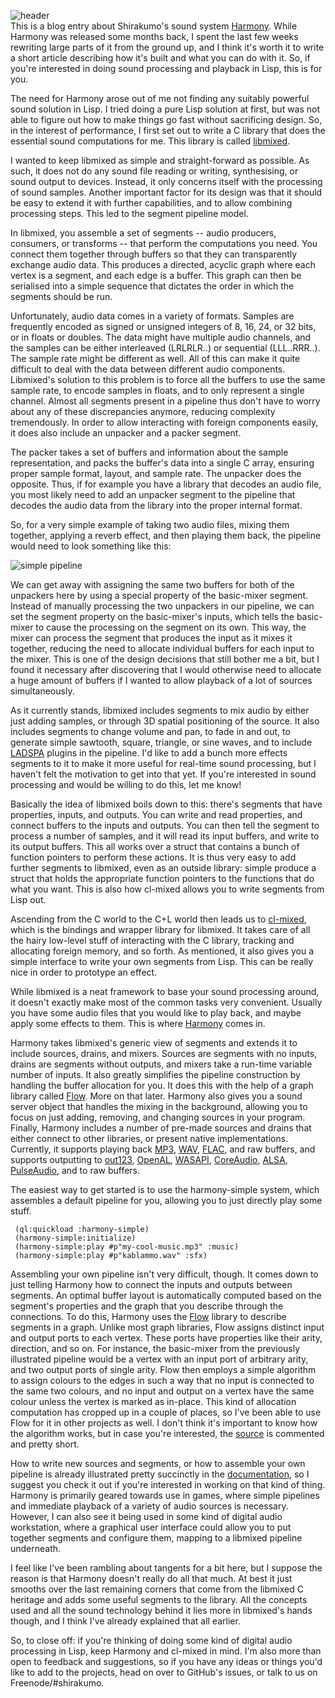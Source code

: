 ![header](https://filebox.tymoon.eu//file/TVRRMU13PT0=)  
This is a blog entry about Shirakumo's sound system [Harmony](https://shirakumo.github.io/harmony). While Harmony was released some months back, I spent the last few weeks rewriting large parts of it from the ground up, and I think it's worth it to write a short article describing how it's built and what you can do with it. So, if you're interested in doing sound processing and playback in Lisp, this is for you.

The need for Harmony arose out of me not finding any suitably powerful sound solution in Lisp. I tried doing a pure Lisp solution at first, but was not able to figure out how to make things go fast without sacrificing design. So, in the interest of performance, I first set out to write a C library that does the essential sound computations for me. This library is called [libmixed](https://github.com/Shirakumo/libmixed).

I wanted to keep libmixed as simple and straight-forward as possible. As such, it does not do any sound file reading or writing, synthesising, or sound output to devices. Instead, it only concerns itself with the processing of sound samples. Another important factor for its design was that it should be easy to extend it with further capabilities, and to allow combining processing steps. This led to the segment pipeline model.

In libmixed, you assemble a set of segments -- audio producers, consumers, or transforms -- that perform the computations you need. You connect them together through buffers so that they can transparently exchange audio data. This produces a directed, acyclic graph where each vertex is a segment, and each edge is a buffer. This graph can then be serialised into a simple sequence that dictates the order in which the segments should be run.

Unfortunately, audio data comes in a variety of formats. Samples are frequently encoded as signed or unsigned integers of 8, 16, 24, or 32 bits, or in floats or doubles. The data might have multiple audio channels, and the samples can be either interleaved (LRLRLR..) or sequential (LLL..RRR..). The sample rate might be different as well. All of this can make it quite difficult to deal with the data between different audio components. Libmixed's solution to this problem is to force all the buffers to use the same sample rate, to encode samples in floats, and to only represent a single channel. Almost all segments present in a pipeline thus don't have to worry about any of these discrepancies anymore, reducing complexity tremendously. In order to allow interacting with foreign components easily, it does also include an unpacker and a packer segment.

The packer takes a set of buffers and information about the sample representation, and packs the buffer's data into a single C array, ensuring proper sample format, layout, and sample rate. The unpacker does the opposite. Thus, if for example you have a library that decodes an audio file, you most likely need to add an unpacker segment to the pipeline that decodes the audio data from the library into the proper internal format.

So, for a very simple example of taking two audio files, mixing them together, applying a reverb effect, and then playing them back, the pipeline would need to look something like this:

![simple pipeline](https://filebox.tymoon.eu//file/TVRRMU1RPT0=)

We can get away with assigning the same two buffers for both of the unpackers here by using a special property of the basic-mixer segment. Instead of manually processing the two unpackers in our pipeline, we can set the segment property on the basic-mixer's inputs, which tells the basic-mixer to cause the processing on the segment on its own. This way, the mixer can process the segment that produces the input as it mixes it together, reducing the need to allocate individual buffers for each input to the mixer. This is one of the design decisions that still bother me a bit, but I found it necessary after discovering that I would otherwise need to allocate a huge amount of buffers if I wanted to allow playback of a lot of sources simultaneously.

As it currently stands, libmixed includes segments to mix audio by either just adding samples, or through 3D spatial positioning of the source. It also includes segments to change volume and pan, to fade in and out, to generate simple sawtooth, square, triangle, or sine waves, and to include [LADSPA](http://www.ladspa.org/) plugins in the pipeline. I'd like to add a bunch more effects segments to it to make it more useful for real-time sound processing, but I haven't felt the motivation to get into that yet. If you're interested in sound processing and would be willing to do this, let me know!

Basically the idea of libmixed boils down to this: there's segments that have properties, inputs, and outputs. You can write and read properties, and connect buffers to the inputs and outputs. You can then tell the segment to process a number of samples, and it will read its input buffers, and write to its output buffers. This all works over a struct that contains a bunch of function pointers to perform these actions. It is thus very easy to add further segments to libmixed, even as an outside library: simple produce a struct that holds the appropriate function pointers to the functions that do what you want. This is also how cl-mixed allows you to write segments from Lisp out.

Ascending from the C world to the C+L world then leads us to [cl-mixed](https://shirakumo.github.io/cl-mixed), which is the bindings and wrapper library for libmixed. It takes care of all the hairy low-level stuff of interacting with the C library, tracking and allocating foreign memory, and so forth. As mentioned, it also gives you a simple interface to write your own segments from Lisp. This can be really nice in order to prototype an effect.

While libmixed is a neat framework to base your sound processing around, it doesn't exactly make most of the common tasks very convenient. Usually you have some audio files that you would like to play back, and maybe apply some effects to them. This is where [Harmony](https://shirakumo.github.io/harmony) comes in.

Harmony takes libmixed's generic view of segments and extends it to include sources, drains, and mixers. Sources are segments with no inputs, drains are segments without outputs, and mixers take a run-time variable number of inputs. It also greatly simplifies the pipeline construction by handling the buffer allocation for you. It does this with the help of a graph library called [Flow](https://shinmera.github.io/flow). More on that later. Harmony also gives you a sound server object that handles the mixing in the background, allowing you to focus on just adding, removing, and changing sources in your program. Finally, Harmony includes a number of pre-made sources and drains that either connect to other libraries, or present native implementations. Currently, it supports playing back [MP3](https://en.wikipedia.org/wiki/MP3), [WAV](https://en.wikipedia.org/wiki/WAV), [FLAC](https://xiph.org/flac/), and raw buffers, and supports outputting to [out123](https://www.mpg123.de/features.shtml#libout123), [OpenAL](https://www.openal.org/), [WASAPI](https://msdn.microsoft.com/en-us/library/windows/desktop/dd371455(v=vs.85).aspx), [CoreAudio](https://developer.apple.com/library/content/documentation/MusicAudio/Conceptual/CoreAudioOverview/WhatisCoreAudio/WhatisCoreAudio.html), [ALSA](https://www.alsa-project.org/main/index.php/Main_Page), [PulseAudio](http://pulseaudio.org/), and to raw buffers.

The easiest way to get started is to use the harmony-simple system, which assembles a default pipeline for you, allowing you to just directly play some stuff.

     (ql:quickload :harmony-simple)
     (harmony-simple:initialize)
     (harmony-simple:play #p"my-cool-music.mp3" :music)
     (harmony-simple:play #p"kablammo.wav" :sfx)

Assembling your own pipeline isn't very difficult, though. It comes down to just telling Harmony how to connect the inputs and outputs between segments. An optimal buffer layout is automatically computed based on the segment's properties and the graph that you describe through the connections. To do this, Harmony uses the [Flow](https://shinmera.github.io/flow) library to describe segments in a graph. Unlike most graph libraries, Flow assigns distinct input and output ports to each vertex. These ports have properties like their arity, direction, and so on. For instance, the basic-mixer from the previously illustrated pipeline would be a vertex with an input port of arbitrary arity, and two output ports of single arity. Flow then employs a simple algorithm to assign colours to the edges in such a way that no input is connected to the same two colours, and no input and output on a vertex have the same colour unless the vertex is marked as in-place. This kind of allocation computation has cropped up in a couple of places, so I've been able to use Flow for it in other projects as well. I don't think it's important to know how the algorithm works, but in case you're interested, the [source](https://github.com/Shinmera/flow/blob/master/graph.lisp#L84) is commented and pretty short.

How to write new sources and segments, or how to assemble your own pipeline is already illustrated pretty succinctly in the [documentation](https://shirakumo.github.io/harmony), so I suggest you check it out if you're interested in working on that kind of thing. Harmony is primarily geared towards use in games, where simple pipelines and immediate playback of a variety of audio sources is necessary. However, I can also see it being used in some kind of digital audio workstation, where a graphical user interface could allow you to put together segments and configure them, mapping to a libmixed pipeline underneath.

I feel like I've been rambling about tangents for a bit here, but I suppose the reason is that Harmony doesn't really do all that much. At best it just smooths over the last remaining corners that come from the libmixed C heritage and adds some useful segments to the library. All the concepts used and all the sound technology behind it lies more in libmixed's hands though, and I think I've already explained that all earlier.

So, to close off: if you're thinking of doing some kind of digital audio processing in Lisp, keep Harmony and cl-mixed in mind. I'm also more than open to feedback and suggestions, so if you have any ideas or things you'd like to add to the projects, head on over to GitHub's issues, or talk to us on Freenode/#shirakumo.
